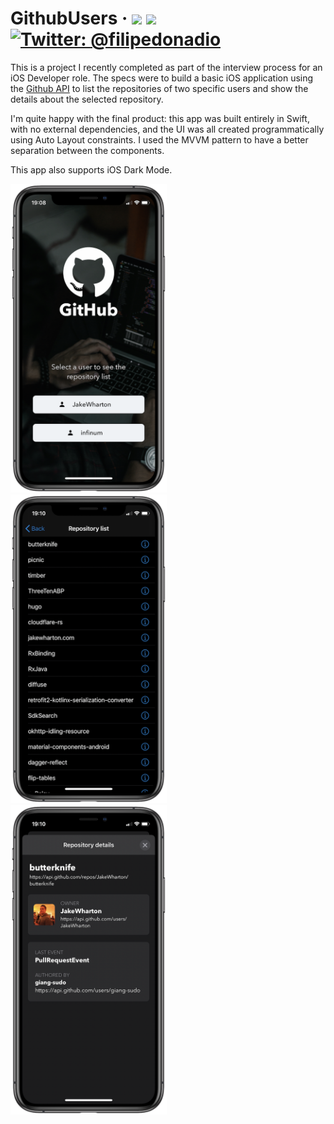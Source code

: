 # GithubUsers &middot; <img src="https://img.shields.io/badge/iOS-13.0+-blue.svg" /> <img src="https://img.shields.io/badge/Swift-5.0-brightgreen.svg" /> <a href="https://twitter.com/filipedonadio"><img src="https://img.shields.io/badge/Contact-@filipedonadio-lightgrey.svg?style=flat" alt="Twitter: @filipedonadio" /></a>

This is a project I recently completed as part of the interview process for an iOS Developer role. The specs were to build a basic iOS application using the [Github API](https://developer.github.com/v3) to list the repositories of two specific users and show the details about the selected repository.

I'm quite happy with the final product: this app was built entirely in Swift, with no external dependencies, and the UI was all created programmatically using Auto Layout constraints. I used the MVVM pattern to have a better separation between the components.

This app also supports iOS Dark Mode.

<img src="screenshot1.png" alt="GithubUsers app screenshot 1" width="250">&nbsp;&nbsp;&nbsp;&nbsp;<img src="screenshot2.png" alt="GithubUsers app screenshot 2" width="250">&nbsp;&nbsp;&nbsp;&nbsp;<img src="screenshot3.png" alt="GithubUsers app screenshot 3" width="250">